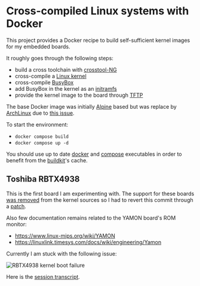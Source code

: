 # Cross-compiled Linux systems with Docker

This project provides a Docker recipe to build self-sufficient kernel images for my embedded boards.

It roughly goes through the following steps:
* build a cross toolchain with [crosstool-NG](https://crosstool-ng.github.io/)
* cross-compile a [Linux kernel](https://www.kernel.org/)
* cross-compile [BusyBox](https://busybox.net/)
* add BusyBox in the kernel as an [initramfs](https://www.kernel.org/doc/Documentation/filesystems/ramfs-rootfs-initramfs.txt)
* provide the kernel image to the board through [TFTP](https://en.wikipedia.org/wiki/Trivial_File_Transfer_Protocol)

The base Docker image was initially [Alpine](https://www.alpinelinux.org/) based but was replace by [ArchLinux](https://archlinux.org/) due to [this issue](https://sourceware.org/bugzilla/show_bug.cgi?id=21604).

To start the environment:
* `docker compose build`
* `docker compose up -d`

You should use up to date [docker](https://docs.docker.com/get-docker/) and [compose](https://docs.docker.com/compose/install/) executables in order to benefit from the [buildkit](https://docs.docker.com/develop/develop-images/build_enhancements/)'s cache.

## Toshiba RBTX4938

This is the first board I am experimenting with.
The support for these boards [was removed](https://lore.kernel.org/lkml/20211130164558.85584-2-tsbogend@alpha.franken.de/T/) from the kernel sources so I had to revert this commit through a [patch](rbtx4938/linux.patch).

Also few documentation remains related to the YAMON board's ROM monitor:
* https://www.linux-mips.org/wiki/YAMON
* https://linuxlink.timesys.com/docs/wiki/engineering/Yamon

Currently I am stuck with the following issue:

![RBTX4938 kernel boot failure](rbtx4938-failure.gif)

Here is the [session transcript](rbtx4938-failure.log).
